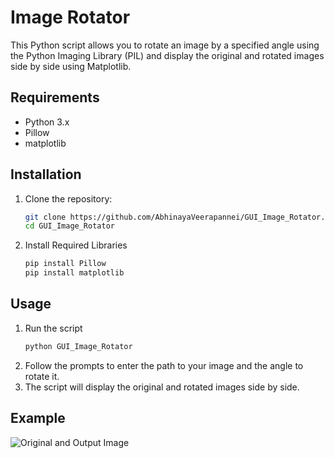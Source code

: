 # Image Rotator

This Python script allows you to rotate an image by a specified angle using the Python Imaging Library (PIL) and display the original and rotated images side by side using Matplotlib.

## Requirements

- Python 3.x
- Pillow
- matplotlib

## Installation

1. Clone the repository:

   ```sh
   git clone https://github.com/AbhinayaVeerapannei/GUI_Image_Rotator.git
   cd GUI_Image_Rotator
2. Install Required Libraries

   ```sh
   pip install Pillow
   pip install matplotlib
## Usage
1. Run the script
   ```sh
   python GUI_Image_Rotator
   
2. Follow the prompts to enter the path to your image and the angle to rotate it.
3. The script will display the original and rotated images side by side.

## Example

![Original and Output Image](path/to/your/image.png "Original and Output Image")

